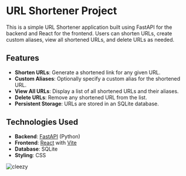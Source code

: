 # URL Shortener Project

This is a simple URL Shortener application built using FastAPI for the backend and React for the frontend. Users can shorten URLs, create custom aliases, view all shortened URLs, and delete URLs as needed.

## Features

- **Shorten URLs**: Generate a shortened link for any given URL.
- **Custom Aliases**: Optionally specify a custom alias for the shortened URL.
- **View All URLs**: Display a list of all shortened URLs and their aliases.
- **Delete URLs**: Remove any shortened URL from the list.
- **Persistent Storage**: URLs are stored in an SQLite database.

## Technologies Used

- **Backend**: [FastAPI](https://fastapi.tiangolo.com/) (Python)
- **Frontend**: [React](https://reactjs.org/) with [Vite](https://vitejs.dev/)
- **Database**: SQLite
- **Styling**: CSS


![cleezy](https://github.com/user-attachments/assets/5bbea8cc-96ad-4c64-b644-5d9c940c0579)
